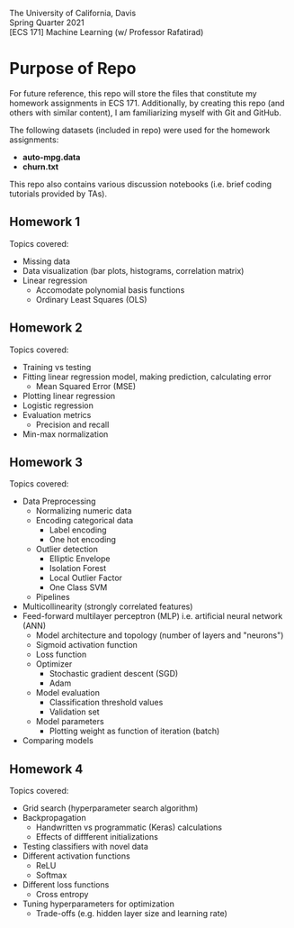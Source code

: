 The University of California, Davis  
Spring Quarter 2021  
[ECS 171] Machine Learning (w/ Professor Rafatirad)

# Purpose of Repo
For future reference, this repo will store the files that constitute my homework assignments in ECS 171. Additionally, by creating this repo (and others with similar content), I am familiarizing myself with Git and GitHub.

The following datasets (included in repo) were used for the homework assignments:
- **auto-mpg.data**
- **churn.txt**

This repo also contains various discussion notebooks (i.e. brief coding tutorials provided by TAs).

## Homework 1
Topics covered:
- Missing data
- Data visualization (bar plots, histograms, correlation matrix)
- Linear regression
    - Accomodate polynomial basis functions
    - Ordinary Least Squares (OLS)

## Homework 2
Topics covered:
- Training vs testing
- Fitting linear regression model, making prediction, calculating error
    - Mean Squared Error (MSE)
- Plotting linear regression
- Logistic regression
- Evaluation metrics
    - Precision and recall
- Min-max normalization

## Homework 3
Topics covered:
- Data Preprocessing
    - Normalizing numeric data
    - Encoding categorical data
        - Label encoding
        - One hot encoding
    - Outlier detection
        - Elliptic Envelope
        - Isolation Forest
        - Local Outlier Factor
        - One Class SVM
    - Pipelines
- Multicollinearity (strongly correlated features)
- Feed-forward multilayer perceptron (MLP) i.e. artificial neural network (ANN)
    - Model architecture and topology (number of layers and "neurons")
    - Sigmoid activation function
    - Loss function
    - Optimizer
        - Stochastic gradient descent (SGD)
        - Adam
    - Model evaluation
        - Classification threshold values
        - Validation set
    - Model parameters
        - Plotting weight as function of iteration (batch)
- Comparing models

## Homework 4
Topics covered:
- Grid search (hyperparameter search algorithm)
- Backpropagation
    - Handwritten vs programmatic (Keras) calculations
    - Effects of diffferent initializations
- Testing classifiers with novel data
- Different activation functions
    - ReLU
    - Softmax
- Different loss functions
    - Cross entropy
- Tuning hyperparameters for optimization
    - Trade-offs (e.g. hidden layer size and learning rate)
